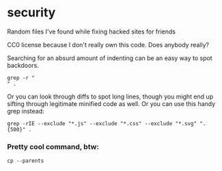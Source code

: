 # security
Random files I've found while fixing hacked sites for friends

CC0 license because I don't really own this code. Does anybody really?

Searching for an absurd amount of indenting can be an easy way to spot backdoors.

```
grep -r "                                                                                                                                     " .
```

Or you can look through diffs to spot long lines, though you might end up sifting through legitimate minified code as well.
Or you can use this handy grep instead:

```
grep -rIE --exclude "*.js" --exclude "*.css" --exclude "*.svg" ".{500}" . 
```


### Pretty cool command, btw:

```
cp --parents
```

